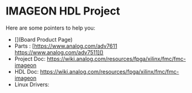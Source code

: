 # IMAGEON HDL Project

Here are some pointers to help you:
  * [](Board Product Page)
  * Parts : [https://www.analog.com/adv7611 \
			https://www.analog.com/adv7511]()
  * Project Doc: https://wiki.analog.com/resources/fpga/xilinx/fmc/fmc-imageon
  * HDL Doc: https://wiki.analog.com/resources/fpga/xilinx/fmc/fmc-imageon
  * Linux Drivers:
